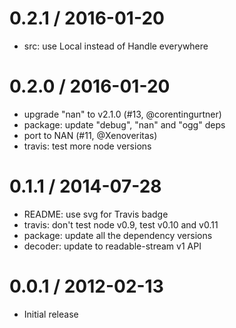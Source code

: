
0.2.1 / 2016-01-20
==================

  * src: use Local instead of Handle everywhere

0.2.0 / 2016-01-20
==================

  * upgrade "nan" to v2.1.0 (#13, @corentingurtner)
  * package: update "debug", "nan" and "ogg" deps
  * port to NAN (#11, @Xenoveritas)
  * travis: test more node versions

0.1.1 / 2014-07-28
==================

  * README: use svg for Travis badge
  * travis: don't test node v0.9, test v0.10 and v0.11
  * package: update all the dependency versions
  * decoder: update to readable-stream v1 API

0.0.1 / 2012-02-13
==================

  * Initial release
